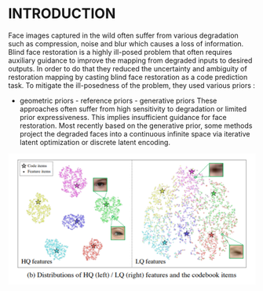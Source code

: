 

# INTRODUCTION
 Face images captured in the wild often suffer from various degradation such as
compression, noise and blur which causes a loss of information.
Blind face restoration is a highly ill-posed problem that often requires auxiliary guidance
to improve the mapping from degraded inputs to desired outputs.
In order to do that they reduced the uncertainty and ambiguity of restoration mapping
by casting blind face restoration as a code prediction task.
To mitigate the ill-posedness of the problem, they used various priors :
- geometric priors - reference priors - generative priors
These approaches often suffer from high sensitivity to degradation or limited prior
expressiveness. This implies insufficient guidance for face restoration. Most recently
based on the generative prior, some methods project the degraded faces into a
continuous infinite space via iterative latent optimization or discrete latent encoding.


![alt text](https://github.com/xlxys/codeFormer-blind-face-restoration/blob/main/images/img1.png?raw=true)
